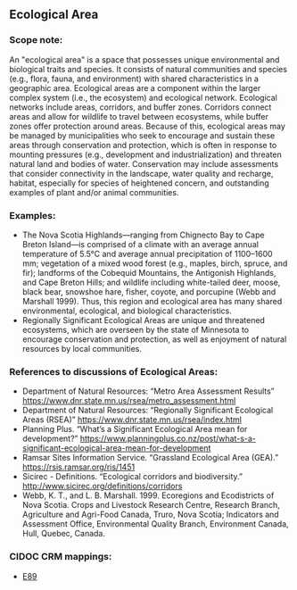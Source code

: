 
## Ecological Area 

###  Scope note: 
An "ecological area" is a space that possesses unique environmental and biological traits and species. It consists of natural communities and species (e.g., flora, fauna, and environment) with shared characteristics in a geographic area. Ecological areas are a component within the larger complex system (i.e., the ecosystem) and ecological network. Ecological networks include areas, corridors, and buffer zones. Corridors connect areas and allow for wildlife to travel between ecosystems, while buffer zones offer protection around areas. Because of this, ecological areas may be managed by municipalities who seek to encourage and sustain these areas through conservation and protection, which is often in response to mounting pressures (e.g., development and industrialization) and threaten natural land and bodies of water. Conservation may include assessments that consider connectivity in the landscape, water quality and recharge, habitat, especially for species of heightened concern, and outstanding examples of plant and/or animal communities.

### Examples: 

* The Nova Scotia Highlands—ranging from Chignecto Bay to Cape Breton Island—is comprised of a climate with an average annual temperature of 5.5°C and average annual precipitation of 1100–1600 mm; vegetation of a mixed wood forest (e.g., maples, birch, spruce, and fir); landforms of the Cobequid Mountains, the Antigonish Highlands, and Cape Breton Hills; and wildlife including white-tailed deer, moose, black bear, snowshoe hare, fisher, coyote, and porcupine (Webb and Marshall 1999). Thus, this region and ecological area has many shared environmental, ecological, and biological characteristics.
* Regionally Significant Ecological Areas are unique and threatened ecosystems, which are overseen by the state of Minnesota to encourage conservation and protection, as well as enjoyment of natural resources by local communities.


### References to discussions of Ecological Areas:

* Department of Natural Resources: “Metro Area Assessment Results” https://www.dnr.state.mn.us/rsea/metro_assessment.html
* Department of Natural Resources: “Regionally Significant Ecological Areas (RSEA)” https://www.dnr.state.mn.us/rsea/index.html
* Planning Plus. “What’s a Significant Ecological Area mean for development?” https://www.planningplus.co.nz/post/what-s-a-significant-ecological-area-mean-for-development
* Ramsar Sites Information Service. “Grassland Ecological Area (GEA).” https://rsis.ramsar.org/ris/1451
* Sicirec - Definitions. “Ecological corridors and biodiversity.” http://www.sicirec.org/definitions/corridors
* Webb, K. T., and L. B. Marshall. 1999. Ecoregions and Ecodistricts of Nova Scotia. Crops and Livestock Research Centre, Research Branch, Agriculture and Agri-Food Canada, Truro, Nova Scotia; Indicators and Assessment Office, Environmental Quality Branch, Environment Canada, Hull, Quebec, Canada.

### CIDOC CRM mappings: 

* [E89](http://www.cidoc-crm.org/Entity/e89-propositional-object/version-6.2.2)

